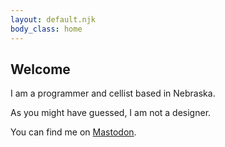 ```yaml
---
layout: default.njk
body_class: home
---
```


## Welcome

I am a programmer and cellist based in Nebraska.

As you might have guessed, I am not a designer.

You can find me on <a rel="me noopener" target="_blank" href="https://mastodon.social/@codacode">Mastodon</a>.
